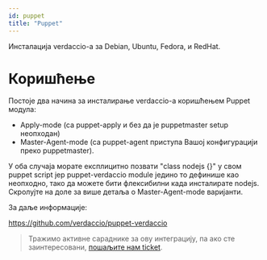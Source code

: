 ```yaml
---
id: puppet
title: "Puppet"
---
```

Инсталација verdaccio-а за Debian, Ubuntu, Fedora, и RedHat.

# Коришћење

Постоје два начина за инсталирање verdaccio-а коришћењем Puppet модула:

* Apply-mode (са puppet-apply и без да је puppetmaster setup неопходан)
* Master-Agent-mode (са puppet-agent приступа Вашој конфигурацији преко puppetmaster).

У оба случаја морате експлицитно позвати "class nodejs {}" у свом puppet script јер puppet-verdaccio module једино то дефинише као неопходно, тако да можете бити флексибилни када инсталирате nodejs. Скролујте на доле за више детаља о Master-Agent-mode варијанти.

За даље информације:

<https://github.com/verdaccio/puppet-verdaccio>

> Тражимо активне сараднике за ову интеграцију, па ако сте заинтересовани, [пошаљите нам ticket](https://github.com/verdaccio/puppet-verdaccio/issues/11).